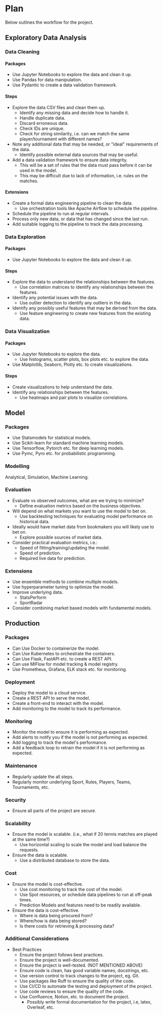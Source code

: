 # Plan
Below outlines the workflow for the project.

## Exploratory Data Analysis

### Data Cleaning

#### Packages
- Use Jupyter Notebooks to explore the data and clean it up.
- Use Pandas for data manipulation.
- Use Pydantic to create a data validation framework.

#### Steps
- Explore the data CSV files and clean them up.
  - Identify any missing data and decide how to handle it.
  - Handle duplicate data.
  - Discard erroneous data.
  - Check IDs are unique.
  - Check for string similarity, i.e. can we match the same player/tournament with different names?
- Note any additional data that may be needed, or "ideal" requirements of the data.
  - Identify possible external data sources that may be useful.
- Add a data validation framework to ensure data integrity.
  - This will be a set of rules that the data must pass before it can be used in the model.
  - This may be difficult due to lack of information, i.e. rules on the matches.

#### Extensions
- Create a formal data engineering pipeline to clean the data.
  - Use orchestration tools like Apache Airflow to schedule the pipeline.
- Schedule the pipeline to run at regular intervals.
- Process only new data, or data that has changed since the last run.
- Add suitable logging to the pipeline to track the data processing.

### Data Exploration

#### Packages
- Use Jupyter Notebooks to explore the data and clean it up.

#### Steps
- Explore the data to understand the relationships between the features.
  - Use correlation matrices to identify any relationships between the features.
- Identify any potential issues with the data.
  - Use outlier detection to identify any outliers in the data.
- Identify any possibly useful features that may be derived from the data.
  - Use feature engineering to create new features from the existing data.

### Data Visualization

#### Packages
- Use Jupyter Notebooks to explore the data.
  - Use histograms, scatter plots, box plots etc. to explore the data.
- Use Matplotlib, Seaborn, Plotly etc. to create visualizations.

#### Steps
- Create visualizations to help understand the data.
- Identify any relationships between the features.
  - Use heatmaps and pair plots to visualize correlations.

## Model

### Packages
- Use Statsmodels for statistical models.
- Use Scikit-learn for standard machine learning models.
- Use Tensorflow, Pytorch etc. for deep learning models.
- Use Pymc, Pyro etc. for probabilistic programming.

### Modelling
Analytical, Simulation, Machine Learning.

### Evaluation

- Evaluate vs observed outcomes, what are we trying to minimize?
  - Define evaluation metrics based on the business objectives.
- Will depend on what markets you want to use the model to bet on. 
  - Use backtesting techniques for evaluating model performance on historical data.
- Ideally would have market data from bookmakers you will likely use to bet on.
  - Explore possible sources of market data. 
- Consider practical evaluation metrics, i.e.:
  - Speed of fitting/training/updating the model.
  - Speed of prediction.
  - Required live data for prediction.

### Extensions
- Use ensemble methods to combine multiple models.
- Use hyperparameter tuning to optimize the model.
- Improve underlying data.
  - StatsPerform
  - SportRadar
- Consider combining market based models with fundamental models.

## Production

### Packages
- Can Use Docker to containerize the model.
- Can Use Kubernetes to orchestrate the containers.
- Can Use Flask, FastAPI etc. to create a REST API.
- Can use MlFlow for model tracking & model registry.
- Use Prometheus, Grafana, ELK stack etc. for monitoring.

### Deployment
- Deploy the model to a cloud service.
- Create a REST API to serve the model.
- Create a front-end to interact with the model.
- Add monitoring to the model to track its performance.

### Monitoring
- Monitor the model to ensure it is performing as expected.
- Add alerts to notify you if the model is not performing as expected.
- Add logging to track the model's performance.
- Add a feedback loop to retrain the model if it is not performing as expected.

### Maintenance
- Regularly update the all steps.
- Regularly monitor underlying Sport, Rules, Players, Teams, Tournaments, etc.

### Security
- Ensure all parts of the project are secure.

### Scalability
- Ensure the model is scalable. (i.e., what if 20 tennis matches are played at the same time?)
  - Use horizontal scaling to scale the model and load balance the requests.
- Ensure the data is scalable.
  - Use a distributed database to store the data.

### Cost
- Ensure the model is cost-effective.
  - Use cost monitoring to track the cost of the model.
  - Use Spot resources, or schedule data pipelines to run at off-peak times.
  - Prediction Models and features need to be readily available.
- Ensure the data is cost-effective.
  - Where is data being procured from?
  - Where/how is data being stored?
  - Is there costs for retrieving & processing data?

### Additional Considerations
- Best Practices
  - Ensure the project follows best practices.
  - Ensure the project is well-documented.
  - Ensure the project is well-tested. (NOT MENTIONED ABOVE)
  - Ensure code is clean, has good variable names, docstrings, etc.
  - Use version control to track changes to the project, eg. Git.
  - Use packages like Ruff to ensure the quality of the code.
  - Use CI/CD to automate the testing and deployment of the project.
  - Use code reviews to ensure the quality of the code.
  - Use Confluence, Notion, etc. to document the project.
    - Possibly write formal documentation for the project, i.e, latex, Overleaf, etc.